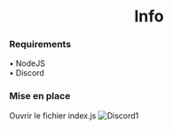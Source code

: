 <h1 align="center">Info</h1>

<h3 align="left">Requirements</h3>
• NodeJS
<br/>
• Discord
<br/>
<h3 align="left">Mise en place</h3>
Ouvrir le fichier index.js
<img src="https://dl.imtony.fr/downloads/AUTRES/1.png" alt="Discord1" />
